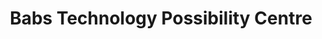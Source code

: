 ---
title: "Babs Technology Possibility Centre"
url: /accra/babs-technology-possibility-centre/
shop: Elektronik
---